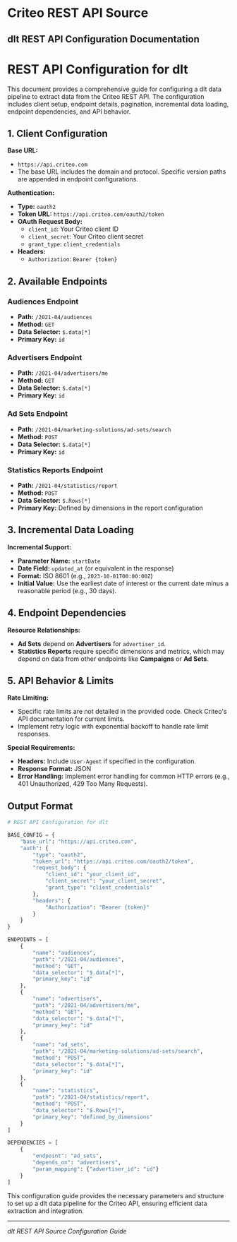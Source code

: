 # Criteo REST API Source

## dlt REST API Configuration Documentation

# REST API Configuration for dlt

This document provides a comprehensive guide for configuring a dlt data pipeline to extract data from the Criteo REST API. The configuration includes client setup, endpoint details, pagination, incremental data loading, endpoint dependencies, and API behavior.

## 1. Client Configuration

**Base URL:**
- `https://api.criteo.com`
- The base URL includes the domain and protocol. Specific version paths are appended in endpoint configurations.

**Authentication:**
- **Type:** `oauth2`
- **Token URL:** `https://api.criteo.com/oauth2/token`
- **OAuth Request Body:**
  - `client_id`: Your Criteo client ID
  - `client_secret`: Your Criteo client secret
  - `grant_type`: `client_credentials`
- **Headers:**
  - `Authorization`: `Bearer {token}`

## 2. Available Endpoints

### Audiences Endpoint
- **Path:** `/2021-04/audiences`
- **Method:** `GET`
- **Data Selector:** `$.data[*]`
- **Primary Key:** `id`

### Advertisers Endpoint
- **Path:** `/2021-04/advertisers/me`
- **Method:** `GET`
- **Data Selector:** `$.data[*]`
- **Primary Key:** `id`

### Ad Sets Endpoint
- **Path:** `/2021-04/marketing-solutions/ad-sets/search`
- **Method:** `POST`
- **Data Selector:** `$.data[*]`
- **Primary Key:** `id`

### Statistics Reports Endpoint
- **Path:** `/2021-04/statistics/report`
- **Method:** `POST`
- **Data Selector:** `$.Rows[*]`
- **Primary Key:** Defined by dimensions in the report configuration

## 3. Incremental Data Loading

**Incremental Support:**
- **Parameter Name:** `startDate`
- **Date Field:** `updated_at` (or equivalent in the response)
- **Format:** ISO 8601 (e.g., `2023-10-01T00:00:00Z`)
- **Initial Value:** Use the earliest date of interest or the current date minus a reasonable period (e.g., 30 days).

## 4. Endpoint Dependencies

**Resource Relationships:**
- **Ad Sets** depend on **Advertisers** for `advertiser_id`.
- **Statistics Reports** require specific dimensions and metrics, which may depend on data from other endpoints like **Campaigns** or **Ad Sets**.

## 5. API Behavior & Limits

**Rate Limiting:**
- Specific rate limits are not detailed in the provided code. Check Criteo's API documentation for current limits.
- Implement retry logic with exponential backoff to handle rate limit responses.

**Special Requirements:**
- **Headers:** Include `User-Agent` if specified in the configuration.
- **Response Format:** JSON
- **Error Handling:** Implement error handling for common HTTP errors (e.g., 401 Unauthorized, 429 Too Many Requests).

## Output Format

```python
# REST API Configuration for dlt

BASE_CONFIG = {
    "base_url": "https://api.criteo.com",
    "auth": {
        "type": "oauth2",
        "token_url": "https://api.criteo.com/oauth2/token",
        "request_body": {
            "client_id": "your_client_id",
            "client_secret": "your_client_secret",
            "grant_type": "client_credentials"
        },
        "headers": {
            "Authorization": "Bearer {token}"
        }
    }
}

ENDPOINTS = [
    {
        "name": "audiences",
        "path": "/2021-04/audiences",
        "method": "GET",
        "data_selector": "$.data[*]",
        "primary_key": "id"
    },
    {
        "name": "advertisers",
        "path": "/2021-04/advertisers/me",
        "method": "GET",
        "data_selector": "$.data[*]",
        "primary_key": "id"
    },
    {
        "name": "ad_sets",
        "path": "/2021-04/marketing-solutions/ad-sets/search",
        "method": "POST",
        "data_selector": "$.data[*]",
        "primary_key": "id"
    },
    {
        "name": "statistics",
        "path": "/2021-04/statistics/report",
        "method": "POST",
        "data_selector": "$.Rows[*]",
        "primary_key": "defined_by_dimensions"
    }
]

DEPENDENCIES = [
    {
        "endpoint": "ad_sets",
        "depends_on": "advertisers",
        "param_mapping": {"advertiser_id": "id"}
    }
]
```

This configuration guide provides the necessary parameters and structure to set up a dlt data pipeline for the Criteo API, ensuring efficient data extraction and integration.

---
*dlt REST API Source Configuration Guide*